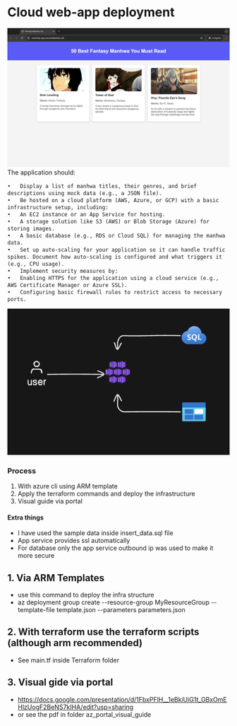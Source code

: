 # Cloud web-app deployment
![Final Website](./images/final-website.png)
The application should:

	•	Display a list of manhwa titles, their genres, and brief descriptions using mock data (e.g., a JSON file).
	•	Be hosted on a cloud platform (AWS, Azure, or GCP) with a basic infrastructure setup, including:
	•	An EC2 instance or an App Service for hosting.
	•	A storage solution like S3 (AWS) or Blob Storage (Azure) for storing images.
	•	A basic database (e.g., RDS or Cloud SQL) for managing the manhwa data.
	•	Set up auto-scaling for your application so it can handle traffic spikes. Document how auto-scaling is configured and what triggers it (e.g., CPU usage).
	•	Implement security measures by:
	•	Enabling HTTPS for the application using a cloud service (e.g., AWS Certificate Manager or Azure SSL).
	•	Configuring basic firewall rules to restrict access to necessary ports.
![Final Website](./images/architecture.png)
### Process
 1.  With azure cli using ARM template 
 2.  Apply the terraform commands and deploy the infrastructure
 3.  Visual guide via portal
#### Extra things
  - I have used the sample data inside insert_data.sql file
  - App service provides ssl automatically
  - For database only the app service outbound ip was used to make it more secure
## 1. Via ARM Templates 
 -  use this command to deploy the infra structure
 -  az deployment group create --resource-group MyResourceGroup --template-file template.json --parameters parameters.json
## 2. With terraform use the terraform scripts (although arm recommended)
 - See main.tf inside Terraform folder
## 3. Visual gide via portal
- https://docs.google.com/presentation/d/1FbxPFlH__1eBkiUiG1t_GBxOmEHlzUogF2BeNS7kIHA/edit?usp=sharing
- or see the pdf in folder az_portal_visual_guide
